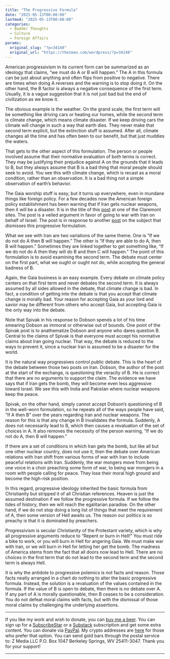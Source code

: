 ```yaml
---
title: "The Progressive Formula"
date: "2025-05-13T00:00:00"
lastmod: "2025-05-13T00:00:00"
categories:
  - Badder Thoughts
  - Culture
  - Foreign Affairs
params:
  original_slug: "?p=34148"
  original_url: "https://thezman.com/wordpress/?p=34148"
---
```


American progressivism in its current form can be summarized as an
ideology that claims, “we must do A or B will happen.” The A in this
formula can be just about anything and often flips from positive to
negative. There are times when doing A reverses and the warning is to
stop doing it. On the other hand, the B factor is always a negative
consequence of the first term. Usually, it is a vague suggestion that it
is not just bad but the end of civilization as we know it.

The obvious example is the weather. On the grand scale, the first term
will be something like driving cars or heating our homes, while the
second term is climate change, which means climate disaster. If we keep
driving cars the climate will change in such a way that earth dies. They
never make that second term explicit, but the extinction stuff is
assumed. After all, climate changes all the time and has often been to
our benefit, but that just muddies the waters.

That gets to the other aspect of this formulation. The person or people
involved assume that their normative evaluation of both terms is
correct. They may be justifying their prejudice against A on the grounds
that it leads to B, but they always assume that B is a bad thing that
moral people should seek to avoid. You see this with climate change,
which is recast as a moral condition, rather than an observation. It is
a bad thing not a simple observation of earth’s behavior.

The Gaia worship stuff is easy, but it turns up everywhere, even in
mundane things like foreign policy. For a few decades now the American
foreign policy establishment has been warning that if Iran gets nuclear
weapons, then it will be a disaster. It is in the title of this <a
href="https://americanmind.org/salvo/allowing-iran-to-go-nuclear-would-be-a-disaster/"
rel="noopener" target="_blank">post</a> at one of the Claremont sites.
The post is a veiled argument in favor of going to war with Iran on
behalf of Israel. The post is in response to another <a
href="https://americanmind.org/salvo/striking-iran-would-be-a-mistake/"
rel="noopener" target="_blank">post</a> on the subject that dismisses
this progressive formulation.

What we see with Iran are two variations of the same theme. One is “If
we do not do A then B will happen.” The other is “If they are able to do
A, then B will happen.” Sometimes they are linked together to get
something like, “If we do not do A then they will do B and then C will
happen.” The point of this formulation is to avoid examining the second
term. The debate must center on the first part, what we ought or ought
not do, while accepting the general badness of B.

Again, the Gaia business is an easy example. Every debate on climate
policy centers on that first term and never debates the second term. It
is always assumed by all sides allowed in the debate, that climate
change is bad. In fact, a condition of getting into the debate is that
you accept that climate change is morally bad. Your reason for accepting
Gaia as your lord and savior may be different from others who accept
Gaia, but accepting Gaia is the only way into the debate.

Note that Spivak in his response to Dobson spends a lot of his time
smearing Dobson as immoral or otherwise out of bounds. One point of the
Spivak post is to anathematize Dobson and anyone who dares question B.
Central to the claims of Spivak is that everyone must accept his
normative claims about Iran going nuclear. That way, the debate is
reduced to the ways to prevent it, since a nuclear Iran is assumed to be
a disaster for the world.

It is the natural way progressives control public debate. This is the
heart of the debate between those two posts on Iran. Dobson, the author
of the post at the start of the exchange, is questioning the veracity of
B. He is correct that there are no arguments to support the claim. The
evidence we have says that if Iran gets the bomb, they will become even
less aggressive toward Israel. We see this with India and Pakistan where
nuclear weapons keep the peace.

Spivak, on the other hand, simply cannot accept Dobson’s questioning of
B in the well-worn formulation, so he repeats all of the ways people
have said, “If A then B” over the years regarding Iran and nuclear
weapons. The reason for this is that any change in B invalidates the
formula. Suddenly, A does not necessarily lead to B, which then causes a
revaluation of the set of choices in A. It also removes the necessity of
the person warning, “If we do not do A, then B will happen.”

If there are a set of conditions in which Iran gets the bomb, but like
all but one other nuclear country, does not use it, then the debate over
American relations with Iran shift from various forms of war with Iran
to include peaceful relations with Iran. Suddenly, the war mongers move
from being one voice in a choir preaching some form of war, to being war
mongers in a room with people calling for peace. They lose their moral
high ground and become the high-risk position.

In this regard, progressive ideology inherited the basic formula from
Christianity but stripped it of all Christian references. Heaven is just
the assumed destination if we follow the progressive formula. If we
follow the tides of history, then we will reach the egalitarian
paradise. On the other hand, if we do not stop doing a long list of
things that meet the requirement of A, then some version of Hell awaits
us. The reason our politics is so preachy is that it is dominated by
preachers.

Progressivism is secular Christianity of the Protestant variety, which
is why all progressive arguments reduce to “Repent or burn in Hell!” You
must ride a bike to work, or you will burn in Hell for angering Gaia. We
must make war with Iran, or we will burn in Hell for letting her get the
bomb. The madness of America stems from the fact that all doors now lead
to Hell. There are no choices in the first term that do not lead to the
second term and the second term is always Hell.

It is why the antidote to progressive polemics is not facts and reason.
Those facts neatly arranged in a chart do nothing to alter the basic
progressive formula. Instead, the solution is a revaluation of the
values contained in the formula. If the value of B is open to debate,
then there is no debate over A. If any part of A is morally
questionable, then B ceases to be a consideration. You do not defeat
moral claims with facts, but with the dismissal of those moral claims by
challenging the underlying assertions.

------------------------------------------------------------------------

If you like my work and wish to donate, you can
<a href="https://www.buymeacoffee.com/mujolulu" rel="noopener"
target="_blank">buy me a beer</a>. You can sign up for a
<a href="https://www.subscribestar.com/the-z-blog" rel="noopener"
target="_blank">SubscribeStar</a> or a
<a href="https://thedissident.substack.com/" rel="noopener"
target="_blank">Substack</a> subscription and get some extra content.
You can donate via <a
href="https://www.paypal.com/donate/?cmd=_s-xclick&amp;hosted_button_id=UDAS2Q8JYA6CN&amp;source=url"
rel="noopener" target="_blank">PayPal</a>. My crypto addresses are
<a href="https://thezman.com/wordpress/?page_id=22713" rel="noopener"
target="_blank">here</a> for those who prefer that option. You can send
gold bars through the postal service to: Z Media LLC P.O. Box 1047
Berkeley Springs, WV 25411-3047. Thank you for your support!

------------------------------------------------------------------------

